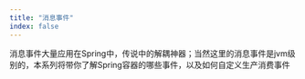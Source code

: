 ```yaml
---
title: "消息事件"
index: false
---
```



消息事件大量应用在Spring中，传说中的解耦神器；当然这里的消息事件是jvm级别的，本系列将带你了解Spring容器的哪些事件，以及如何自定义生产消费事件

